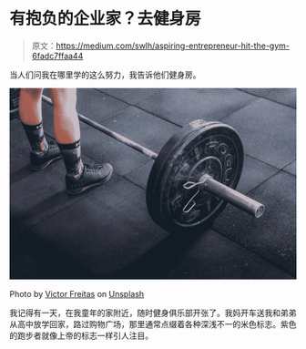 # 有抱负的企业家？去健身房

> 原文：<https://medium.com/swlh/aspiring-entrepreneur-hit-the-gym-6fadc7ffaa44>

当人们问我在哪里学的这么努力，我告诉他们健身房。

![](img/a1740787a401bf86d5ac3d4be44212a0.png)

Photo by [Victor Freitas](https://unsplash.com/photos/aWxnr1V0YRY?utm_source=unsplash&utm_medium=referral&utm_content=creditCopyText) on [Unsplash](https://unsplash.com/search/photos/weights?utm_source=unsplash&utm_medium=referral&utm_content=creditCopyText)

我记得有一天，在我童年的家附近，随时健身俱乐部开张了。我妈开车送我和弟弟从高中放学回家，路过购物广场，那里通常点缀着各种深浅不一的米色标志。紫色的跑步者就像上帝的标志一样引人注目。
